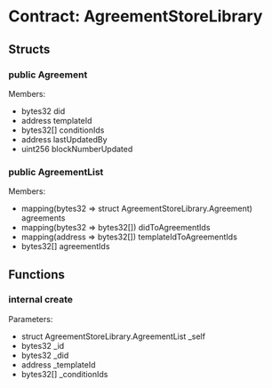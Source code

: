 
# Contract: AgreementStoreLibrary


## Structs

### public Agreement
Members:
* bytes32 did
* address templateId
* bytes32[] conditionIds
* address lastUpdatedBy
* uint256 blockNumberUpdated

### public AgreementList
Members:
* mapping(bytes32 => struct AgreementStoreLibrary.Agreement) agreements
* mapping(bytes32 => bytes32[]) didToAgreementIds
* mapping(address => bytes32[]) templateIdToAgreementIds
* bytes32[] agreementIds

## Functions

### internal create
Parameters:
* struct AgreementStoreLibrary.AgreementList _self
* bytes32 _id
* bytes32 _did
* address _templateId
* bytes32[] _conditionIds
